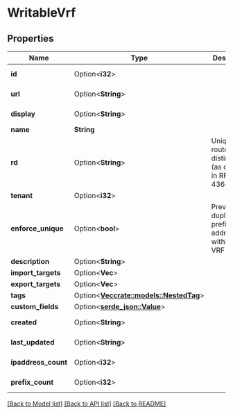 # WritableVrf

## Properties

Name | Type | Description | Notes
------------ | ------------- | ------------- | -------------
**id** | Option<**i32**> |  | [optional][readonly]
**url** | Option<**String**> |  | [optional][readonly]
**display** | Option<**String**> |  | [optional][readonly]
**name** | **String** |  | 
**rd** | Option<**String**> | Unique route distinguisher (as defined in RFC 4364) | [optional]
**tenant** | Option<**i32**> |  | [optional]
**enforce_unique** | Option<**bool**> | Prevent duplicate prefixes/IP addresses within this VRF | [optional]
**description** | Option<**String**> |  | [optional]
**import_targets** | Option<**Vec<i32>**> |  | [optional]
**export_targets** | Option<**Vec<i32>**> |  | [optional]
**tags** | Option<[**Vec<crate::models::NestedTag>**](NestedTag.md)> |  | [optional]
**custom_fields** | Option<[**serde_json::Value**](.md)> |  | [optional]
**created** | Option<**String**> |  | [optional][readonly]
**last_updated** | Option<**String**> |  | [optional][readonly]
**ipaddress_count** | Option<**i32**> |  | [optional][readonly]
**prefix_count** | Option<**i32**> |  | [optional][readonly]

[[Back to Model list]](../README.md#documentation-for-models) [[Back to API list]](../README.md#documentation-for-api-endpoints) [[Back to README]](../README.md)


